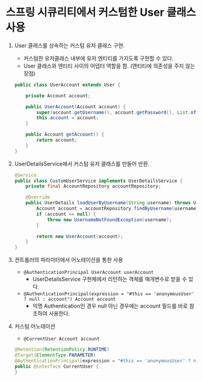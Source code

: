 # 스프링 시큐리티에서 커스텀한 User 클래스 사용
1. User 클래스를 상속하는 커스텀 유저 클래스 구현.
    - 커스텀한 유저클래스 내부에 유저 엔티티를 가지도록 구현할 수 있다.
    - User 클래스와 엔티티 사이의 어댑터 역할을 함. (엔티티에 의존성을 주지 않는 장점)
    ```java
    public class UserAccount extends User {
    
        private Account account;
    
        public UserAccount(Account account) {
            super(account.getUsername(), account.getPassword(), List.of(new SimpleGrantedAuthority("ROLE_" + account.getRole())));
            this.account = account;
        }
    
        public Account getAccount() {
            return account;
        }
    }
    ```
   
2. UserDetailsService에서 커스텀 유저 클래스를 만들어 반환.
    ```java
    @Service
    public class CustomUserService implements UserDetailsService {
        private final AccountRepository accountRepository; 
    
        @Override
        public UserDetails loadUserByUsername(String username) throws UsernameNotFoundException {
            Account account = accountRepository.findByUsername(username);
            if (account == null) {
                throw new UsernameNotFoundException(username);
            }
    
            return new UserAccount(account);
        }
    }
    ```
   
3. 컨트롤러의 파라미터에서 어노테이션을 통한 사용
    - `@AuthenticationPrincipal UserAccount userAccount`
        - UserDetailsService 구현체에서 리턴하는 객체를 매개변수로 받을 수 있다.
    - `@AuthenticationPrincipal(expression = "#this == 'anonymousUser' ? null : account") Account account`
        - 익명 Authentication인 경우 null 아닌 경우에는 account 필드를 바로 참조하여 사용한다.
4. 커스텀 어노테이션
    - `@CurrentUser Account account`
    ```java
    @Retention(RetentionPolicy.RUNTIME)
    @Target(ElementType.PARAMETER)
    @AuthenticationPrincipal(expression = "#this == 'anonymousUser' ? null : account")
    public @interface CurrentUser {
    }
    ```
